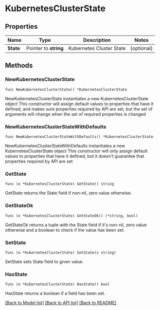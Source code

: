 # KubernetesClusterState

## Properties

Name | Type | Description | Notes
------------ | ------------- | ------------- | -------------
**State** | Pointer to **string** | Kubernetes Cluster State | [optional] 

## Methods

### NewKubernetesClusterState

`func NewKubernetesClusterState() *KubernetesClusterState`

NewKubernetesClusterState instantiates a new KubernetesClusterState object
This constructor will assign default values to properties that have it defined,
and makes sure properties required by API are set, but the set of arguments
will change when the set of required properties is changed

### NewKubernetesClusterStateWithDefaults

`func NewKubernetesClusterStateWithDefaults() *KubernetesClusterState`

NewKubernetesClusterStateWithDefaults instantiates a new KubernetesClusterState object
This constructor will only assign default values to properties that have it defined,
but it doesn't guarantee that properties required by API are set

### GetState

`func (o *KubernetesClusterState) GetState() string`

GetState returns the State field if non-nil, zero value otherwise.

### GetStateOk

`func (o *KubernetesClusterState) GetStateOk() (*string, bool)`

GetStateOk returns a tuple with the State field if it's non-nil, zero value otherwise
and a boolean to check if the value has been set.

### SetState

`func (o *KubernetesClusterState) SetState(v string)`

SetState sets State field to given value.

### HasState

`func (o *KubernetesClusterState) HasState() bool`

HasState returns a boolean if a field has been set.


[[Back to Model list]](../README.md#documentation-for-models) [[Back to API list]](../README.md#documentation-for-api-endpoints) [[Back to README]](../README.md)


